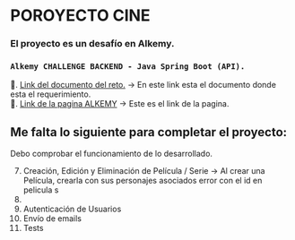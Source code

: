 # POROYECTO CINE

### El proyecto es un desafío en Alkemy.
### `Alkemy CHALLENGE BACKEND - Java Spring Boot (API).` 
🚀. [Link del documento del reto.](https://drive.google.com/file/d/1ICHCzERR_tC9yB9crJyxVoqtNXsduOky/view?usp=sharing) -> En este link esta el documento donde esta el requerimiento.  
🎯. [Link de la pagina ALKEMY](https://campus.alkemy.org/login) -> Este es el link de la pagina. 

## Me falta lo siguiente para completar el proyecto:
Debo comprobar el funcionamiento de lo desarrollado.

7. Creación, Edición y Eliminación de Película / Serie -> Al crear una Película, crearla con sus personajes asociados error con el id en pelicula s
8. 
9. Autenticación de Usuarios
10. Envío de emails
11. Tests


